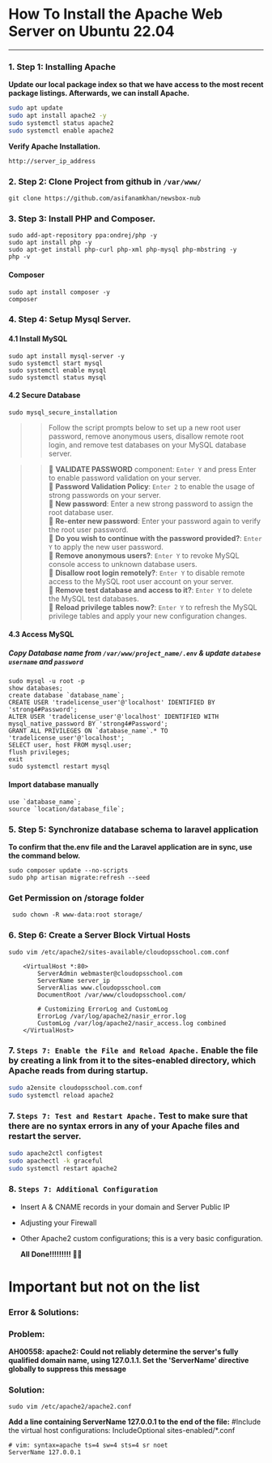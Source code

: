 # How To Install the Apache Web Server on Ubuntu 22.04
***
### 1. **Step 1: Installing Apache**
   **Update our local package index so that we have access to the most recent package listings. Afterwards, we can install Apache.**

```bash
sudo apt update
sudo apt install apache2 -y
sudo systemctl status apache2
sudo systemctl enable apache2
```
  **Verify Apache Installation.**
```
http://server_ip_address
   ```
### 2. Step 2: Clone Project from github in `/var/www/`
```
git clone https://github.com/asifanamkhan/newsbox-nub
```
### 3. Step 3: Install PHP and Composer.
```
sudo add-apt-repository ppa:ondrej/php -y
sudo apt install php -y
sudo apt-get install php-curl php-xml php-mysql php-mbstring -y
php -v
```
#### Composer
```
sudo apt install composer -y
composer
```

### 4. Step 4: Setup Mysql Server.
#### 4.1 Install MySQL
 ```
sudo apt install mysql-server -y
sudo systemctl start mysql
sudo systemctl enable mysql
sudo systemctl status mysql
```
#### 4.2 Secure Database
  ``` 
sudo mysql_secure_installation 
  ```
     
>> Follow the script prompts below to set up a new root user password, remove anonymous users, disallow remote root login, and remove test databases on your MySQL database server.
 
>>🔷 **VALIDATE PASSWORD** component: `Enter Y` and press Enter to enable password validation on your server.\
🔷 **Password Validation Policy**: `Enter 2` to enable the usage of strong passwords on your server.\
🔷 **New password**: Enter a new strong password to assign the root database user.\
🔷 **Re-enter new password**: Enter your password again to verify the root user password.\
🔷 **Do you wish to continue with the password provided?**: `Enter Y` to apply the new user password.\
🔷 **Remove anonymous users?**: `Enter Y` to revoke MySQL console access to unknown database users.\
🔷 **Disallow root login remotely?**: `Enter Y` to disable remote access to the MySQL root user account on your server.\
🔷 **Remove test database and access to it?**: `Enter Y` to delete the MySQL test databases.\
🔷 **Reload privilege tables now?**: `Enter Y` to refresh the MySQL privilege tables and apply your new configuration changes. 

#### 4.3 Access MySQL
##### Copy Database name from `/var/www/project_name/.env` & update `databese username` and `password` 
```
sudo mysql -u root -p
show databases;
create database `database_name`;
CREATE USER 'tradelicense_user'@'localhost' IDENTIFIED BY 'strong4#Password';
ALTER USER 'tradelicense_user'@'localhost' IDENTIFIED WITH mysql_native_password BY 'strong4#Password';  
GRANT ALL PRIVILEGES ON `database_name`.* TO 'tradelicense_user'@'localhost';
SELECT user, host FROM mysql.user;
flush privileges;
exit
sudo systemctl restart mysql
```
#### Import database manually
```
use `database_name`;
source `location/database_file`;
```
### 5. Step 5: Synchronize database schema to laravel application

**To confirm that the.env file and the Laravel application are in sync, use the command below.**
```
sudo composer update --no-scripts
sudo php artisan migrate:refresh --seed
```
 ### Get Permission on /storage folder
```
 sudo chown -R www-data:root storage/
```

### 6. **Step 6: Create a Server Block Virtual Hosts**
```
sudo vim /etc/apache2/sites-available/cloudopsschool.com.conf

```

```
    <VirtualHost *:80>
        ServerAdmin webmaster@cloudopsschool.com
        ServerName server_ip
        ServerAlias www.cloudopsschool.com
        DocumentRoot /var/www/cloudopsschool.com/

        # Customizing ErrorLog and CustomLog
        ErrorLog /var/log/apache2/nasir_error.log
        CustomLog /var/log/apache2/nasir_access.log combined
    </VirtualHost>
```

### 7. `Steps 7: Enable the File and Reload Apache.` Enable the file by creating a link from it to the sites-enabled directory, which Apache reads from during startup.
```bash
sudo a2ensite cloudopsschool.com.conf
sudo systemctl reload apache2
```

### 7. `Steps 7: Test and Restart Apache.` Test to make sure that there are no syntax errors in any of your Apache files and restart the server.
```bash
sudo apache2ctl configtest
sudo apachectl -k graceful
sudo systemctl restart apache2
```

### 8. `Steps 7: Additional Configuration`

- Insert A & CNAME records in your domain and Server Public IP
- Adjusting your Firewall
- Other Apache2 custom configurations; this is a very basic configuration.
  
    **All Done!!!!!!!!! 🚀💥**

# Important but not on the list
### Error & Solutions:

### Problem: 
**AH00558: apache2: Could not reliably determine the server's fully qualified domain name, using 127.0.1.1. Set the 'ServerName' directive globally to suppress this message**

### Solution:  
```
sudo vim /etc/apache2/apache2.conf
```
**Add a line containing ServerName 127.0.0.1 to the end of the file:**
#Include the virtual host configurations:
IncludeOptional sites-enabled/*.conf

```
# vim: syntax=apache ts=4 sw=4 sts=4 sr noet
ServerName 127.0.0.1
```


 


